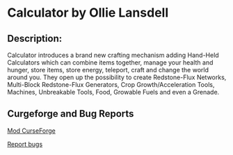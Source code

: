 # Calculator by Ollie Lansdell

## Description:
Calculator introduces a brand new crafting mechanism adding Hand-Held Calculators which can combine items together, manage your health and hunger, store items, store energy, teleport, craft and change the world around you. They open up the possibility to create Redstone-Flux Networks, Multi-Block Redstone-Flux Generators, Crop Growth/Acceleration Tools, Machines, Unbreakable Tools, Food, Growable Fuels and even a Grenade.   

## Curgeforge and Bug Reports

[Mod CurseForge](https://www.curseforge.com/minecraft/mc-mods/calculator)

[Report bugs](https://github.com/SonarSonic/Calculator)